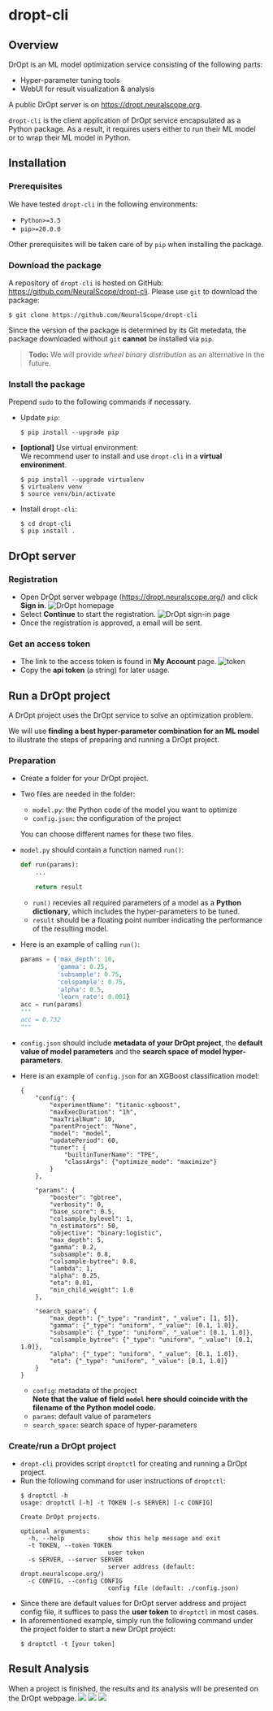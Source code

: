 # dropt-cli
## Overview
DrOpt is an ML model optimization service consisting of the following
parts:
- Hyper-parameter tuning tools
- WebUI for result visualization & analysis

A public DrOpt server is on <https://dropt.neuralscope.org>.

`dropt-cli` is the client application of DrOpt service encapsulated
as a Python package.  As a result, it requires users either to
run their ML model or to wrap their ML model in Python.



## Installation
### Prerequisites
We have tested `dropt-cli` in the following environments:
- `Python>=3.5`
- `pip>=20.0.0`

Other prerequisites will be taken care of by `pip` when
installing the package.


### Download the package
A repository of `dropt-cli` is hosted on GitHub:
<https://github.com/NeuralScope/dropt-cli>.
Please use `git` to download the package:

```console
$ git clone https://github.com/NeuralScope/dropt-cli
```

Since the version of the package is determined by its Git metedata,
the package downloaded without `git` __cannot__ be installed via `pip`.

> __Todo:__ We will provide _wheel binary distribution_
> as an alternative in the future.


### Install the package
Prepend `sudo` to the following commands if necessary.
- Update `pip`:
  ```console
  $ pip install --upgrade pip
  ```
- __[optional]__ Use virtual environment:  
  We recommend user to install and use `dropt-cli` in a
  __virtual environment__.
  ```console
  $ pip install --upgrade virtualenv
  $ virtualenv venv
  $ source venv/bin/activate
  ```
- Install `dropt-cli`:
  ```console
  $ cd dropt-cli
  $ pip install .
  ```



## DrOpt server
### Registration
- Open DrOpt server webpage (<https://dropt.neuralscope.org/>) and click __Sign in__.
  ![DrOpt homepage](https://i.imgur.com/IZ7arvC.png)
- Select __Continue__ to start the registration.
  ![DrOpt sign-in page](https://i.imgur.com/4ShuboJ.png)
- Once the registration is approved, a email will be sent.


### Get an access token
- The link to the access token is found in __My Account__ page.
  ![token](https://i.imgur.com/QsUyxVH.png)
- Copy the __api token__ (a string) for later usage.



## Run a DrOpt project
A DrOpt project uses the DrOpt service to solve an optimization problem.

We will use __finding a best hyper-parameter combination for an ML model__
to illustrate the steps of preparing and running a DrOpt project.


### Preparation
- Create a folder for your DrOpt project.
- Two files are needed in the folder:
  - `model.py`: the Python code of the model you want to optimize
  - `config.json`: the configuration of the project
  
  You can choose different names for these two files.
- `model.py` should contain a function named `run()`:
  ```python
  def run(params):
      ...

      return result
  ```
  - `run()` recevies all required parameters of a model
    as a __Python dictionary__, which includes the hyper-parameters to be tuned.
  - `result` should be a floating point number indicating the performance of
    the resulting model.
- Here is an example of calling `run()`:
  ```python
  params = {'max_depth': 10,
            'gamma': 0.25,
            'subsample': 0.75,
            'colspample': 0.75,
            'alpha': 0.5,
            'learn_rate': 0.001}
  acc = run(params)
  """
  acc = 0.732
  """
  ```
- `config.json` should include __metadata of your DrOpt project__,
  the __default value of model parameters__ and
  the __search space of model hyper-parameters__.
- Here is an example of `config.json` for an XGBoost classification model:
  ```
  {
      "config": {
          "experimentName": "titanic-xgboost",
          "maxExecDuration": "1h",
          "maxTrialNum": 10,
          "parentProject": "None",
          "model": "model",
          "updatePeriod": 60,
          "tuner": {
              "builtinTunerName": "TPE",
              "classArgs": {"optimize_mode": "maximize"}
          }
      },

      "params": {
          "booster": "gbtree",
          "verbosity": 0,
          "base_score": 0.5,
          "colsample_bylevel": 1,
          "n_estimators": 50,
          "objective": "binary:logistic",
          "max_depth": 5,
          "gamma": 0.2,
          "subsample": 0.8,
          "colsample-bytree": 0.8,
          "lambda": 1,
          "alpha": 0.25,
          "eta": 0.01,
          "min_child_weight": 1.0
      },
                  
      "search_space": {
          "max_depth": {"_type": "randint", "_value": [1, 5]},
          "gamma": {"_type": "uniform", "_value": [0.1, 1.0]},
          "subsample": {"_type": "uniform", "_value": [0.1, 1.0]},
          "colsample_bytree": {"_type": "uniform", "_value": [0.1, 1.0]},
          "alpha": {"_type": "uniform", "_value": [0.1, 1.0]},
          "eta": {"_type": "uniform", "_value": [0.1, 1.0]}
      }
  }
  ```
  - `config`: metadata of the project  
    __Note that the value of field `model` here should coincide
    with the filename of the Python model code.__
  - `params`: default value of parameters
  - `search_space`: search space of hyper-parameters


### Create/run a DrOpt project
- `dropt-cli` provides script `droptctl` for creating and running a DrOpt project.
- Run the following command for user instructions of `droptctl`:
  ```console
  $ droptctl -h
  usage: droptctl [-h] -t TOKEN [-s SERVER] [-c CONFIG]

  Create DrOpt projects.

  optional arguments:
    -h, --help            show this help message and exit
    -t TOKEN, --token TOKEN
                          user token
    -s SERVER, --server SERVER
                          server address (default: dropt.neuralscope.org/)
    -c CONFIG, --config CONFIG
                          config file (default: ./config.json)
  ```
- Since there are default values for DrOpt server address and project config file,
  it suffices to pass the __user token__ to `droptctl` in most cases.
- In aforementioned example, simply run the following command
  under the project folder to start a new DrOpt project:
  ```console
  $ droptctl -t [your token]
  ```



## Result Analysis

When a project is finished, the results and its analysis will be presented on the DrOpt webpage.
![](https://i.imgur.com/tZLKzMV.png)
![](https://i.imgur.com/u96FW8D.png)
![](https://i.imgur.com/I3cNOEe.png)


